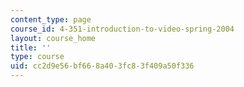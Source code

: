 ```yaml
---
content_type: page
course_id: 4-351-introduction-to-video-spring-2004
layout: course_home
title: ''
type: course
uid: cc2d9e56-bf66-8a40-3fc8-3f409a50f336
---
```

